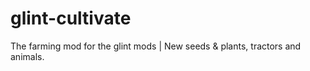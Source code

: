 # glint-cultivate
The farming mod for the glint mods | New seeds &amp; plants, tractors and animals.
